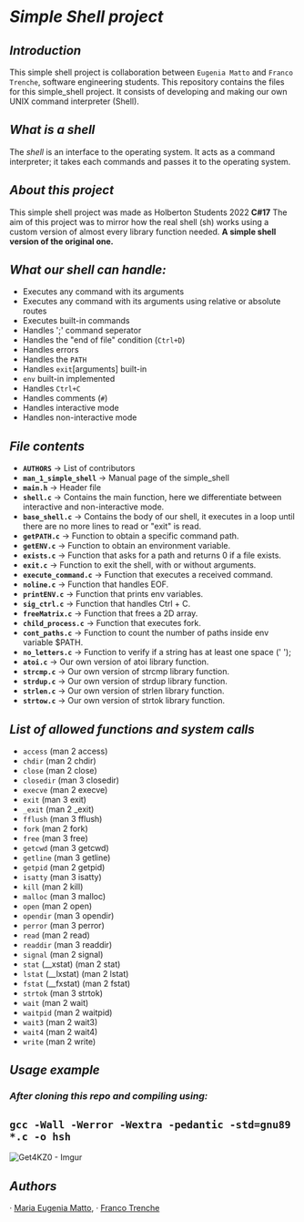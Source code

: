 # *Simple Shell project*

## *Introduction*
This simple shell project is  collaboration between `Eugenia Matto` and `Franco Trenche`, software engineering students. This repository contains the files for this simple_shell project. It consists of developing and making our own UNIX command interpreter (Shell).

## *What is a shell*
The _shell_ is an interface to the operating system. It acts as a command interpreter; it takes each commands and passes it to the operating system.

## *About this project*
This simple shell project was made as Holberton Students 2022 **C#17**
The aim of this project was to mirror how the real shell (sh) works using a custom version of almost every library function needed. **A simple shell version of the original one.**

##  *What our shell can handle:*

 - Executes any command with its arguments
 -  Executes any command with its arguments using relative or absolute routes
 - Executes built-in commands
 - Handles ';' command seperator
 - Handles the "end of file" condition (`Ctrl+D`)
 - Handles errors
 - Handles the  `PATH`
 - Handles `exit`[arguments] built-in
 - `env` built-in implemented
 -  Handles `Ctrl+C`
 -  Handles comments (`#`)
 - Handles interactive mode
 - Handles non-interactive mode
## *File contents*
-   **`AUTHORS`** -> List of contributors
-   **`man_1_simple_shell`** -> Manual page of the simple_shell
-  **`main.h`** -> Header file
-  **`shell.c`** -> Contains the main function, here we differentiate between interactive and non-interactive mode.
-  **`base_shell.c`** -> Contains the body of our shell, it executes in a loop until there are no more lines to read or "exit" is read.
-  **`getPATH.c`** -> Function to obtain a specific command path.
-  **`getENV.c`** -> Function to obtain an environment variable.
-  **`exists.c`** -> Function that asks for a path and returns 0 if a file exists.
-  **`exit.c`** -> Function to exit the shell, with or without arguments.
-  **`execute_command.c`** -> Function that executes a received command.
-  **`noline.c`** -> Function that handles EOF.
-  **`printENV.c`** -> Function that prints env variables.
-  **`sig_ctrl.c`** -> Function that handles Ctrl + C.
-  **`freeMatrix.c`** -> Function that frees a 2D array.
-  **`child_process.c`** -> Function that executes fork.
-  **`cont_paths.c`** -> Function to count the number of paths inside env variable $PATH.
-  **`no_letters.c`** -> Function to verify if a string has at least one space (' ');
-  **`atoi.c`** -> Our own version of atoi library function.
-  **`strcmp.c`** -> Our own version of strcmp library function.
-  **`strdup.c`** -> Our own version of strdup library function.
-  **`strlen.c`** -> Our own version of strlen library function.
-  **`strtow.c`** -> Our own version of strtok library function.
## *List of allowed functions and system calls*
-   `access`  (man 2 access)
-   `chdir`  (man 2 chdir)
-   `close`  (man 2 close)
-   `closedir`  (man 3 closedir)
-   `execve`  (man 2 execve)
-   `exit`  (man 3 exit)
-   `_exit`  (man 2 _exit)
-   `fflush`  (man 3 fflush)
-   `fork`  (man 2 fork)
-   `free`  (man 3 free)
-   `getcwd`  (man 3 getcwd)
-   `getline`  (man 3 getline)
-   `getpid`  (man 2 getpid)
-   `isatty`  (man 3 isatty)
-   `kill`  (man 2 kill)
-   `malloc`  (man 3 malloc)
-   `open`  (man 2 open)
-   `opendir`  (man 3 opendir)
-   `perror`  (man 3 perror)
-   `read`  (man 2 read)
-   `readdir`  (man 3 readdir)
-   `signal`  (man 2 signal)
-   `stat`  (__xstat) (man 2 stat)
-   `lstat`  (__lxstat) (man 2 lstat)
-   `fstat`  (__fxstat) (man 2 fstat)
-   `strtok`  (man 3 strtok)
-   `wait`  (man 2 wait)
-   `waitpid`  (man 2 waitpid)
-   `wait3`  (man 2 wait3)
-   `wait4`  (man 2 wait4)
-   `write`  (man 2 write)

## ***Usage example***
### *After cloning this repo and compiling using:*
```gcc -Wall -Werror -Wextra -pedantic -std=gnu89 *.c -o hsh```
-----
![Get4KZ0 - Imgur](https://user-images.githubusercontent.com/98403340/162850636-6263021a-7ba1-4a0e-bf0b-aec4dc29f32e.png)

 ## ***Authors***
 · [Maria Eugenia Matto](https://www.linkedin.com/in/maria-matto/), 
 · [Franco Trenche](https://www.linkedin.com/in/franco-trenche-375a33209/?originalSubdomain=uy)
